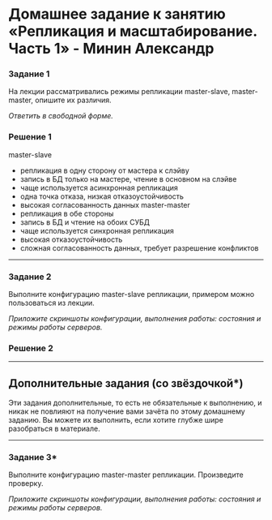 # Домашнее задание к занятию «Репликация и масштабирование. Часть 1» - Минин Александр

### Задание 1

На лекции рассматривались режимы репликации master-slave, master-master, опишите их различия.

*Ответить в свободной форме.*
### Решение 1
master-slave
- репликация в одну сторону от мастера к слэйву
- запись в БД только на мастере, чтение в основном на слэйве
- чаще используется асинхронная репликация
- одна точка отказа, низкая отказоустойчивость
- высокая согласованность данных
master-master
- репликация в обе стороны
- запись в БД и чтение на обоих СУБД
- чаще используется синхронная репликация
- высокая отказоустойчивость
- сложная согласованность данных, требует разрешение конфликтов
---

### Задание 2

Выполните конфигурацию master-slave репликации, примером можно пользоваться из лекции.

*Приложите скриншоты конфигурации, выполнения работы: состояния и режимы работы серверов.*
### Решение 2


---

## Дополнительные задания (со звёздочкой*)
Эти задания дополнительные, то есть не обязательные к выполнению, и никак не повлияют на получение вами зачёта по этому домашнему заданию. Вы можете их выполнить, если хотите глубже шире разобраться в материале.

---

### Задание 3* 

Выполните конфигурацию master-master репликации. Произведите проверку.

*Приложите скриншоты конфигурации, выполнения работы: состояния и режимы работы серверов.*
